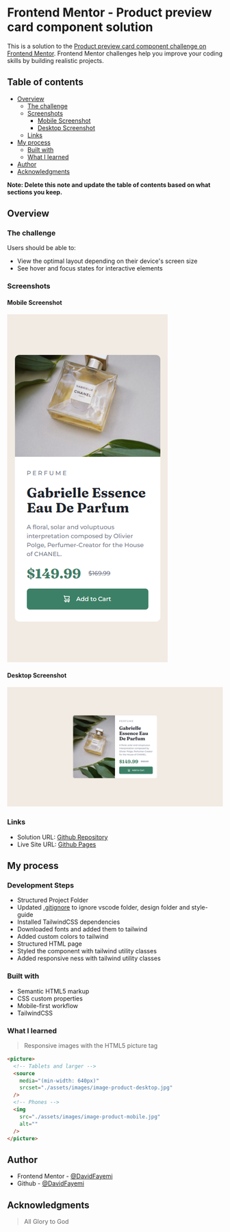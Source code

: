# Frontend Mentor - Product preview card component solution

This is a solution to the [Product preview card component challenge on Frontend Mentor](https://www.frontendmentor.io/challenges/product-preview-card-component-GO7UmttRfa). Frontend Mentor challenges help you improve your coding skills by building realistic projects.

## Table of contents

- [Overview](#overview)
  - [The challenge](#the-challenge)
  - [Screenshots](#screenshots)
    - [Mobile Screenshot](#mobile-screenshot)
    - [Desktop Screenshot](#desktop-screenshot)
  - [Links](#links)
- [My process](#my-process)
  - [Built with](#built-with)
  - [What I learned](#what-i-learned)
- [Author](#author)
- [Acknowledgments](#acknowledgments)

**Note: Delete this note and update the table of contents based on what sections you keep.**

## Overview

### The challenge

Users should be able to:

- View the optimal layout depending on their device's screen size
- See hover and focus states for interactive elements

### Screenshots

#### Mobile Screenshot

![Moblie-screenshot](./mobile-screenshot.png)

#### Desktop Screenshot

![Desktop-screenshot](./desktop-screenshot.png)

### Links

- Solution URL: [Github Repository](https://github.com/DavidFayemi/Product-preview-card-component)
- Live Site URL: [Github Pages](https://davidfayemi.github.io/Product-preview-card-component/public)

## My process

### Development Steps

- Structured Project Folder
- Updated [.gitignore](./.gitignore) to ignore vscode folder, design folder and style-guide
- Installed TailwindCSS dependencies
- Downloaded fonts and added them to tailwind
- Added custom colors to tailwind
- Structured HTML page
- Styled the component with tailwind utility classes
- Added responsive ness with tailwind utility classes

### Built with

- Semantic HTML5 markup
- CSS custom properties
- Mobile-first workflow
- TailwindCSS

### What I learned

> Responsive images with the HTML5 picture tag

```html
<picture>
  <!-- Tablets and larger -->
  <source
    media="(min-width: 640px)"
    srcset="./assets/images/image-product-desktop.jpg"
  />
  <!-- Phones -->
  <img 
    src="./assets/images/image-product-mobile.jpg" 
    alt="" 
  /> 
</picture>
``` 
## Author 
- Frontend Mentor -
[@DavidFayemi](https://www.frontendmentor.io/profile/DavidFayemi)
- Github - [@DavidFayemi](https://github.com/DavidFayemi) 
## Acknowledgments 
>All Glory to God


